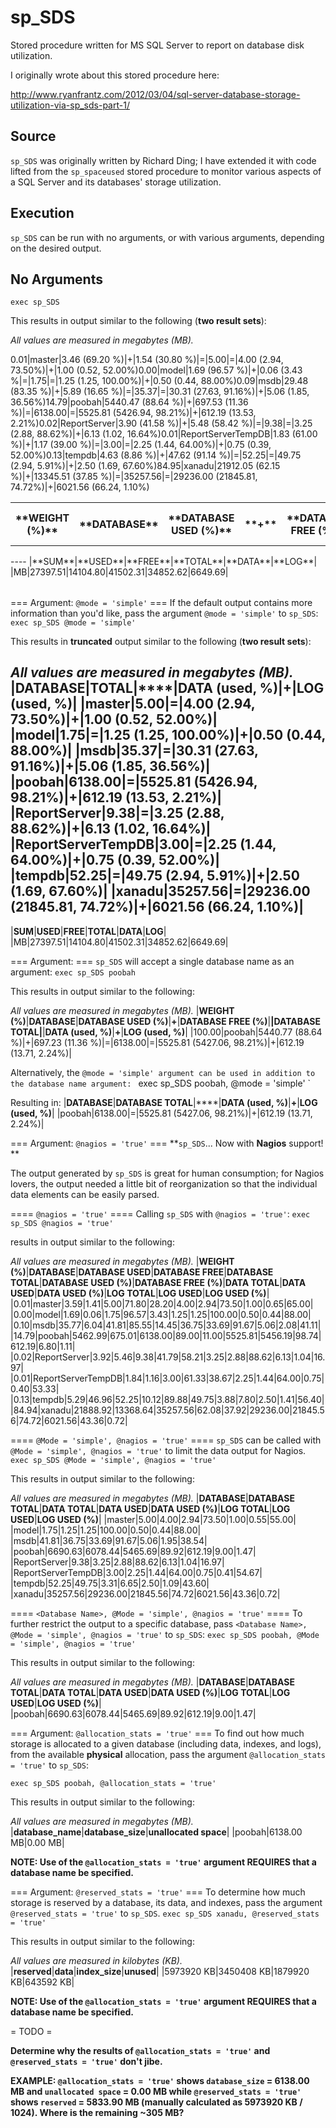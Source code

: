 sp_SDS
======

Stored procedure written for MS SQL Server to report on database disk utilization.

I originally wrote about this stored procedure here:

http://www.ryanfrantz.com/2012/03/04/sql-server-database-storage-utilization-via-sp_sds-part-1/

Source
------
`sp_SDS` was originally written by Richard Ding; I have extended it with code lifted from the `sp_spaceused` stored procedure to monitor various aspects of a SQL Server and its databases' storage utilization.

Execution
---------
`sp_SDS` can be run with no arguments, or with various arguments, depending on the desired output.

No Arguments
------------
`exec sp_SDS`

This results in output similar to the following (**two result sets**):

_All values are measured in megabytes (MB)._

<table>
<th>**WEIGHT (%)**</th><th>**DATABASE**</th><th>**DATABASE USED  (%)**</th><th>**+**</th><th>**DATABASE FREE  (%)**</th><th>****</th><th>**DATABASE TOTAL**</th><th>****</th><th>**DATA  (used,  %)**</th><th>**+**</th><th>**LOG  (used,  %)**</th><th>
<tr>0.01|master|3.46  (69.20 %)|+|1.54  (30.80 %)|=|5.00|=|4.00  (2.94,  73.50%)|+|1.00  (0.52,  52.00%)</tr>
<tr>0.00|model|1.69  (96.57 %)|+|0.06  (3.43 %|=|1.75|=|1.25  (1.25,  100.00%)|+|0.50  (0.44,  88.00%)</tr>
<tr>0.09|msdb|29.48  (83.35 %)|+|5.89  (16.65 %)|=|35.37|=|30.31  (27.63,  91.16%)|+|5.06  (1.85,  36.56%)</tr>
<tr>14.79|poobah|5440.47  (88.64 %)|+|697.53  (11.36 %)|=|6138.00|=|5525.81  (5426.94,  98.21%)|+|612.19  (13.53,  2.21%)</tr>
<tr>0.02|ReportServer|3.90  (41.58 %)|+|5.48  (58.42 %)|=|9.38|=|3.25  (2.88,  88.62%)|+|6.13  (1.02,  16.64%)</tr>
<tr>0.01|ReportServerTempDB|1.83  (61.00 %)|+|1.17  (39.00 %)|=|3.00|=|2.25  (1.44,  64.00%)|+|0.75  (0.39,  52.00%)</tr>
<tr>0.13|tempdb|4.63  (8.86 %)|+|47.62  (91.14 %)|=|52.25|=|49.75  (2.94,  5.91%)|+|2.50  (1.69,  67.60%)</tr>
<tr>84.95|xanadu|21912.05  (62.15 %)|+|13345.51  (37.85 %)|=|35257.56|=|29236.00  (21845.81,  74.72%)|+|6021.56  (66.24,  1.10%)</tr>
</table>
----
<table>
 |**SUM**|**USED**|**FREE**|**TOTAL**|**DATA**|**LOG**|
 |MB|27397.51|14104.80|41502.31|34852.62|6649.69|
</table>

=== Argument: `@mode = 'simple'` ===
If the default output contains more information than you'd like, pass the argument `@mode = 'simple'` to `sp_SDS`:
`exec sp_SDS @mode = 'simple'`

This results in __**truncated**__ output similar to the following (**two result sets**):

_All values are measured in megabytes (MB)._
 |**DATABASE**|**TOTAL**|****|**DATA  (used,  %)**|**+**|**LOG  (used,  %)**|
 |master|5.00|=|4.00  (2.94,  73.50%)|+|1.00  (0.52,  52.00%)|
 |model|1.75|=|1.25  (1.25,  100.00%)|+|0.50  (0.44,  88.00%)|
 |msdb|35.37|=|30.31  (27.63,  91.16%)|+|5.06  (1.85,  36.56%)|
 |poobah|6138.00|=|5525.81  (5426.94,  98.21%)|+|612.19  (13.53,  2.21%)|
 |ReportServer|9.38|=|3.25  (2.88,  88.62%)|+|6.13  (1.02,  16.64%)|
 |ReportServerTempDB|3.00|=|2.25  (1.44,  64.00%)|+|0.75  (0.39,  52.00%)|
 |tempdb|52.25|=|49.75  (2.94,  5.91%)|+|2.50  (1.69,  67.60%)|
 |xanadu|35257.56|=|29236.00  (21845.81,  74.72%)|+|6021.56  (66.24,  1.10%)|
----
 |**SUM**|**USED**|**FREE**|**TOTAL**|**DATA**|**LOG**|
 |MB|27397.51|14104.80|41502.31|34852.62|6649.69|

=== Argument: <Database Name> ===
`sp_SDS` will accept a single database name as an argument:
`
exec sp_SDS poobah
`

This results in output similar to the following:

_All values are measured in megabytes (MB)._
 |**WEIGHT (%)**|**DATABASE**|**DATABASE USED  (%)**|**+**|**DATABASE FREE  (%)**|****|**DATABASE TOTAL**|****|**DATA  (used,  %)**|**+**|**LOG  (used,  %)**|
 |100.00|poobah|5440.77  (88.64 %)|+|697.23  (11.36 %)|=|6138.00|=|5525.81  (5427.06,  98.21%)|+|612.19  (13.71,  2.24%)|

Alternatively, the `@mode = 'simple' argument can be used in addition to the database name argument:
`
exec sp_SDS poobah, @mode = 'simple'
`

Resulting in:
 |**DATABASE**|**DATABASE TOTAL**|****|**DATA  (used,  %)**|**+**|**LOG  (used,  %)**|
 |poobah|6138.00|=|5525.81  (5427.06,  98.21%)|+|612.19  (13.71,  2.24%)|


=== Argument: `@nagios = 'true'` ===
**`sp_SDS`...  Now with __Nagios__ support! **

The output generated by `sp_SDS` is great for human consumption; for Nagios lovers, the output needed a little bit of reorganization so that the individual data elements can be easily parsed.

==== `@nagios = 'true'` ====
Calling `sp_SDS` with `@nagios = 'true'`:
`
exec sp_SDS @nagios = 'true'
`

results in output similar to the following:

_All values are measured in megabytes (MB)._
 |**WEIGHT (%)**|**DATABASE**|**DATABASE USED**|**DATABASE FREE**|**DATABASE TOTAL**|**DATABASE USED  (%)**|**DATABASE FREE  (%)**|**DATA TOTAL**|**DATA USED**|**DATA USED  (%)**|**LOG TOTAL**|**LOG USED**|**LOG USED  (%)**|
 |0.01|master|3.59|1.41|5.00|71.80|28.20|4.00|2.94|73.50|1.00|0.65|65.00|
 |0.00|model|1.69|0.06|1.75|96.57|3.43|1.25|1.25|100.00|0.50|0.44|88.00|
 |0.10|msdb|35.77|6.04|41.81|85.55|14.45|36.75|33.69|91.67|5.06|2.08|41.11|
 |14.79|poobah|5462.99|675.01|6138.00|89.00|11.00|5525.81|5456.19|98.74|612.19|6.80|1.11|
 |0.02|ReportServer|3.92|5.46|9.38|41.79|58.21|3.25|2.88|88.62|6.13|1.04|16.97|
 |0.01|ReportServerTempDB|1.84|1.16|3.00|61.33|38.67|2.25|1.44|64.00|0.75|0.40|53.33|
 |0.13|tempdb|5.29|46.96|52.25|10.12|89.88|49.75|3.88|7.80|2.50|1.41|56.40|
 |84.94|xanadu|21888.92|13368.64|35257.56|62.08|37.92|29236.00|21845.56|74.72|6021.56|43.36|0.72|

==== `@Mode = 'simple', @nagios = 'true'` ====
`sp_SDS` can be called with `@Mode = 'simple', @nagios = 'true'` to limit the data output for Nagios.
`
exec sp_SDS @Mode = 'simple', @nagios = 'true'
`

This results in output similar to the following:

_All values are measured in megabytes (MB)._
 |**DATABASE**|**DATABASE TOTAL**|**DATA TOTAL**|**DATA USED**|**DATA USED  (%)**|**LOG TOTAL**|**LOG USED**|**LOG USED  (%)**|
 |master|5.00|4.00|2.94|73.50|1.00|0.55|55.00|
 |model|1.75|1.25|1.25|100.00|0.50|0.44|88.00|
 |msdb|41.81|36.75|33.69|91.67|5.06|1.95|38.54|
 |poobah|6690.63|6078.44|5465.69|89.92|612.19|9.00|1.47|
 |ReportServer|9.38|3.25|2.88|88.62|6.13|1.04|16.97|
 |ReportServerTempDB|3.00|2.25|1.44|64.00|0.75|0.41|54.67|
 |tempdb|52.25|49.75|3.31|6.65|2.50|1.09|43.60|
 |xanadu|35257.56|29236.00|21845.56|74.72|6021.56|43.36|0.72|

==== `<Database Name>, @Mode = 'simple', @nagios = 'true'` ====
To further restrict the output to a specific database, pass `<Database Name>, @Mode = 'simple', @nagios = 'true'` to `sp_SDS`:
`
exec sp_SDS poobah, @Mode = 'simple', @nagios = 'true'
`

This results in output similar to the following:

_All values are measured in megabytes (MB)._
 |**DATABASE**|**DATABASE TOTAL**|**DATA TOTAL**|**DATA USED**|**DATA USED  (%)**|**LOG TOTAL**|**LOG USED**|**LOG USED  (%)**|
 |poobah|6690.63|6078.44|5465.69|89.92|612.19|9.00|1.47|

=== Argument: `@allocation_stats = 'true'` ===
To find out how much storage is allocated to a given database (including data, indexes, and logs), from the available __**physical**__ allocation, pass the argument `@allocation_stats = 'true'` to `sp_SDS`:

`
exec sp_SDS poobah, @allocation_stats = 'true'
`

This results in output similar to the following:

_All values are measured in megabytes (MB)._
 |**database_name**|**database_size**|**unallocated space**|
 |poobah|6138.00 MB|0.00 MB|

**NOTE: Use of the `@allocation_stats = 'true'` argument __REQUIRES__ that a database name be specified.**

=== Argument: `@reserved_stats = 'true'` ===
To determine how much storage is reserved by a database, its data, and indexes, pass the argument `@reserved_stats = 'true'` to `sp_SDS`.
`
exec sp_SDS xanadu, @reserved_stats = 'true'
`

This results in output similar to the following:

_All values are measured in kilobytes (KB)._
 |**reserved**|**data**|**index_size**|**unused**|
 |5973920 KB|3450408 KB|1879920 KB|643592 KB|

**NOTE: Use of the `@allocation_stats = 'true'` argument __REQUIRES__ that a database name be specified.**

= TODO =

**Determine why the results of `@allocation_stats = 'true'` and `@reserved_stats = 'true'` don't jibe.**

**EXAMPLE: `@allocation_stats = 'true'` shows `database_size` = __6138.00 MB__ and `unallocated space` = __0.00 MB__ while `@reserved_stats = 'true'` shows `reserved` = __5833.90 MB__ (manually calculated as 5973920 KB / 1024).  Where is the remaining __~305 MB__?**
